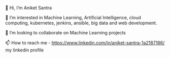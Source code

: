 👋 Hi, I’m Aniket Santra

👀 I’m interested in Machine Learning, Artificial Intelligence, cloud computing, kubernetes, jenkins, ansible, big data and web development.

💞️ I’m looking to collaborate on Machine Learning projects

📫 How to reach me - https://www.linkedin.com/in/aniket-santra-1a2187186/ my linkedin profile

